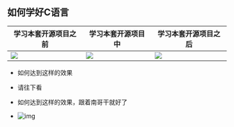 ## 如何学好C语言

| 学习本套开源项目之前                                         | 学习本套开源项目中                                           | 学习本套开源项目之后                                         |
| ------------------------------------------------------------ | ------------------------------------------------------------ | ------------------------------------------------------------ |
| ![](https://img-blog.csdnimg.cn/img_convert/e46180bdedb86bfda70dce36b9e35402.gif) | ![](https://img-blog.csdnimg.cn/img_convert/15e73d53abb944f0012698cf69e1052b.gif) | ![](https://upload-images.jianshu.io/upload_images/647982-c724f6cd01191121.png?imageMogr2/auto-orient/strip) |

- 如何达到这样的效果
- 请往下看

- 如何达到这样的效果，跟着南哥干就好了

- ![img](https://upload-images.jianshu.io/upload_images/647982-f33332dc9c804425.png?imageMogr2/auto-orient/strip%7CimageView2/2/w/1240)